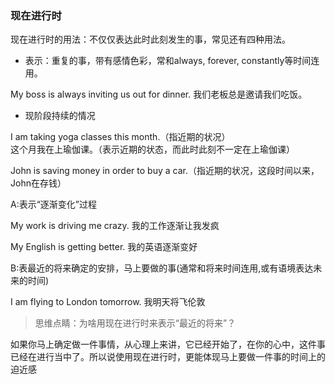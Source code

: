 ### 现在进行时

现在进行时的用法：不仅仅表达此时此刻发生的事，常见还有四种用法。

- 表示：重复的事，带有感情色彩，常和always, forever, constantly等时间连用。

My boss is always inviting us out for dinner.
我们老板总是邀请我们吃饭。


- 现阶段持续的情况

I am taking yoga classes this month.（指近期的状况）  
这个月我在上瑜伽课。（表示近期的状态，而此时此刻不一定在上瑜伽课）

John is saving money in order to buy a car.（指近期的状况，这段时间以来，John在存钱）

A:表示“逐渐变化”过程

My work is driving me crazy.
我的工作逐渐让我发疯

My English is getting better.
我的英语逐渐变好

B:表最近的将来确定的安排，马上要做的事(通常和将来时间连用,或有语境表达未来的时间)

I am flying to London tomorrow.
我明天将飞伦敦

>思维点睛：为啥用现在进行时来表示“最近的将来”？

如果你马上确定做一件事情，从心理上来讲，它已经开始了，在你的心中，这件事已经在进行当中了。所以说使用现在进行时，更能体现马上要做一件事的时间上的迫近感












